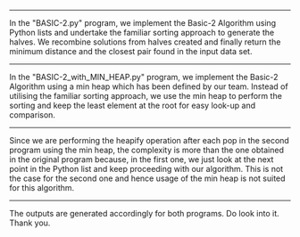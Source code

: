 -----------------------------------------------------------------
In the "BASIC-2.py" program, we implement the Basic-2 Algorithm
using Python lists and undertake the familiar sorting approach to generate 
the halves. We recombine solutions from halves created and finally return 
the minimum distance and the closest pair found in the input data set.

-----------------------------------------------------------------
In the "BASIC-2_with_MIN_HEAP.py" program, we implement the Basic-2 Algorithm
using a min heap which has been defined by our team. Instead of utilising 
the familiar sorting approach, we use the min heap to perform the sorting 
and keep the least element at the root for easy look-up and comparison. 

------------------------------------------------------------------
Since we are performing the heapify operation after each pop in the second 
program using the min heap, the complexity is more than the one obtained in
the original program because, in the first one, we just look at the next point
in the Python list and keep proceeding with our algorithm. This is not the 
case for the second one and hence usage of the min heap is not suited for this
algorithm.

------------------------------------------------------------------
The outputs are generated accordingly for both programs. Do look into it. 
Thank you.
